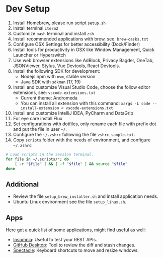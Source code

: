 # Dev Setup

1. Install Homebrew, please run script `setup.sh`
2. Install terminal `iterm2`
3. Customize `bash` terminal and install `zsh`
4. Install recommended applications with brew, see: `brew-casks.txt`
5. Configure OSX Settings for better accessibility (Dock/Finder)
6. Install tools for productivity in OSX like Window Management, Quick Launcher or Hyperswitch
7. Use web browser extensions like AdBlock, Privacy Bagder, OneTab, JSONViewer, Stylus, Vue Devtools, React Devtools.
8. Install the following SDK for development:
    - Nodejs npm with `nvm`, stable version
    - Java SDK with `sdkman` (17, 19)
9. Install and customize Visual Studio Code, choose the follow editor extensions, see: `vscode-extensions.txt`
    - Current theme: Andromeda
    - You can install all extension with this command: `xargs -L code --install-extension < vscode-extensions.txt`
10. Install and customize IntelliJ IDEA, PyCharm and DataGrip
11. For eye care install Flux
12. Set configurations with dotfiles, only rename each file with prefix dot and put the file in user `~/`.
13. Configure the `~/.zshrc` following the file `zshrc_sample.txt`.
14. Copy `scripts` folder with the needs of environment, and configure `~/.zshrc`:

```bash
# Load scripts in the session terminal.
for file in ~/.scripts/*; do
    [ -r "$file" ] && [ -f "$file" ] && source "$file"
done
```

## Additional

- Review the file `setup_brew_installer.sh` and install application needs.
- Ubuntu Linux environment see the file `setup_linux.sh`.

## Apps

Here got a quick list of some applications, might find useful as well:

- [Insomnia](https://insomnia.rest): Useful to test your REST APIs.
- [GitHub Desktop](https://desktop.github.com/): Tool to review the diff and stash changes.
- [Spectacle](https://www.spectacleapp.com/): Keyboard shortcuts to move and resize windows.
